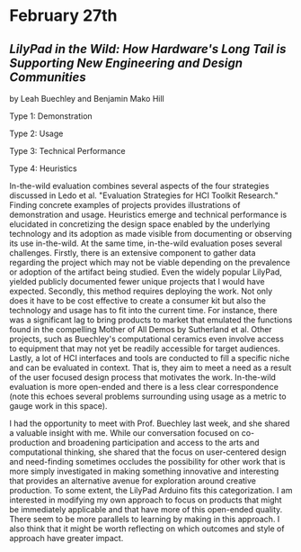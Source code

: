 # February 27th

## *LilyPad in the Wild: How Hardware's Long Tail is Supporting New Engineering and Design Communities*
by Leah Buechley and Benjamin Mako Hill

Type 1: Demonstration

Type 2: Usage

Type 3: Technical Performance

Type 4: Heuristics

In-the-wild evaluation combines several aspects of the four strategies discussed in Ledo et al. "Evaluation Strategies for HCI Toolkit Research." Finding concrete examples of projects provides illustrations of demonstration and usage. Heuristics emerge and technical performance is elucidated in concretizing the design space enabled by the underlying technology and its adoption as made visible from documenting or observing its use in-the-wild. At the same time, in-the-wild evaluation poses several challenges. Firstly, there is an extensive component to gather data regarding the project which may not be viable depending on the prevalence or adoption of the artifact being studied. Even the widely popular LilyPad, yielded publicly documented fewer unique projects that I would have expected. Secondly, this method requires deploying the work. Not only does it have to be cost effective to create a consumer kit but also the technology and usage has to fit into the current time. For instance, there was a significant lag to bring products to market that emulated the functions found in the compelling Mother of All Demos by Sutherland et al. Other projects, such as Buechley's computational ceramics even involve access to equipment that may not yet be readily accessible for target audiences. Lastly, a lot of HCI interfaces and tools are conducted to fill a specific niche and can be evaluated in context. That is, they aim to meet a need as a result of the user focused design process that motivates the work. In-the-wild evaluation is more open-ended and there is a less clear correspondence (note this echoes several problems surrounding using usage as a metric to gauge work in this space).

I had the opportunity to meet with Prof. Buechley last week, and she shared a valuable insight with me. While our conversation focused on co-production and broadening participation and access to the arts and computational thinking, she shared that the focus on user-centered design and need-finding sometimes occludes the possibility for other work that is more simply investigated in making something innovative and interesting that provides an alternative avenue for exploration around creative production. To some extent, the LilyPad Arduino fits this categorization. I am interested in modifying my own approach to focus on products that might be immediately applicable and that have more of this open-ended quality. There seem to be more parallels to learning by making in this approach. I also think that it might be worth reflecting on which outcomes and style of approach have greater impact.
